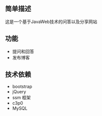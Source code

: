 ## 简单描述
这是一个基于JavaWeb技术的问答以及分享网站

## 功能
* 提问和回答
* 发布博客

## 技术依赖
* bootstrap
* jQuery
* ssm 框架
* c3p0
* MySQL

